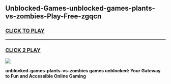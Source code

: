 
## Unblocked-Games-unblocked-games-plants-vs-zombies-Play-Free-zgqcn
<h3>
<a href="https://premium76.site?title=unblocked-games-plants-vs-zombies&ref=22A">CLICK TO PLAY</a></h3>
<hr>

<h3>
<a href="https://premium76.site?title=unblocked-games-plants-vs-zombies&ref=22A">CLICK 2 PLAY</a>
  
</h3>

<a href="https://premium76.site?title=unblocked-games-plants-vs-zombies&ref=22A"><img src="https://clearcache.store/games.png"></a>


**unblocked-games-plants-vs-zombies games unblocked: Your Gateway to Fun and Accessible Online Gaming**
